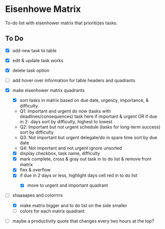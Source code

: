 # Eisenhowe Matrix
To-do list with eisenhower matrix that prioritizes tasks.

## To Do
- [x] add new task to table
- [x] edit & update task works
- [x] delete task option
- [ ] add hover over information for table headers and quadrants
- [x] make eisenhower matrix quadrants
    - [x] sort tasks in matrix based on due date, urgency, importance, & difficulty 
    * Q1: Important and urgent do now (tasks with deadlines/consequences)
        task here if important & urgent OR if due in 2- days
        sort by difficulty, highest to lowest
    * Q2: Important but not urgent schedule (tasks for long-term success)
        sort by difficulty
    * Q3: Not important but urgent delegate/do in spare time
        sort by due date
    * Q4: Not important and not urgent ignore
        unsorted
    
    - [x] display checkbox, task name, difficulty
    - [x] mark complete, cross & gray out task in to do list & remove from matrix
    - [x] flex & overflow
    - [x] if due in 2 days or less, highlight days cell red in to do list
       - [x] move to urgent and important quadrant

    
- [ ] shaaaapes and colorrrrs
    - [x] make matrix bigger and to do list on the side smaller
    - [ ] colors for each matrix quadrant
- [ ] maybe a productivity quote that changes every two hours at the top?
